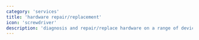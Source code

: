 ```yaml
---
category: 'services'
title: 'hardware repair/replacement'
icon: 'screwdriver'
description: 'diagnosis and repair/replace hardware on a range of devices'
---
```

